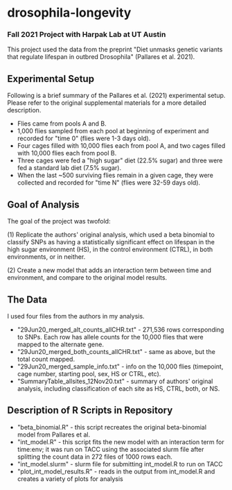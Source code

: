 # drosophila-longevity
### Fall 2021 Project with Harpak Lab at UT Austin

This project used the data from the preprint "Diet unmasks genetic variants that regulate lifespan in outbred Drosophila" (Pallares et al. 2021).

## Experimental Setup
Following is a brief summary of the Pallares et al. (2021) experimental setup. Please refer to the original supplemental materials for a more 
detailed description.
- Flies came from pools A and B.
- 1,000 flies sampled from each pool at beginning of experiment and recorded for "time 0" (flies were 1-3 days old).
- Four cages filled with 10,000 flies each from pool A, and two cages filled with 10,000 flies each from pool B.
- Three cages were fed a "high sugar" diet (22.5% sugar) and three were fed a standard lab diet (7.5% sugar).
- When the last ~500 surviving flies remain in a given cage, they were collected and recorded for "time N" (flies were 32-59 days old).

## Goal of Analysis 
The goal of the project was twofold:

  (1) Replicate the authors' original analysis, which used a beta binomial to classify SNPs as having a statistically significant effect on lifespan 
  in the high sugar environment (HS), in the control environment (CTRL), in both environments, or in neither.
  
  (2) Create a new model that adds an interaction term between time and environment, and compare to the original model results.

## The Data
I used four files from the authors in my analysis.
- "29Jun20_merged_alt_counts_allCHR.txt" - 271,536 rows corresponding to SNPs. Each row has allele counts for the 10,000 flies that were mapped to the alternate gene.
- "29Jun20_merged_both_counts_allCHR.txt" - same as above, but the total count mapped.
- "29Jun20_merged_sample_info.txt" - info on the 10,000 flies (timepoint, cage number, starting pool, sex, HS or CTRL, etc).
- "SummaryTable_allsites_12Nov20.txt" - summary of authors' original analysis, including classification of each site as HS, CTRL, both, or NS.

## Description of R Scripts in Repository
- "beta_binomial.R" - this script recreates the original beta-binomial model from Pallares et al.
- "int_model.R" - this script fits the new model with an interaction term for time:env; it was run on TACC using the associated slurm file after splitting the count data in 272 files of 1000 rows each.
- "int_model.slurm" - slurm file for submitting int_model.R to run on TACC
- "plot_int_model_results.R" - reads in the output from int_model.R and creates a variety of plots for analysis
